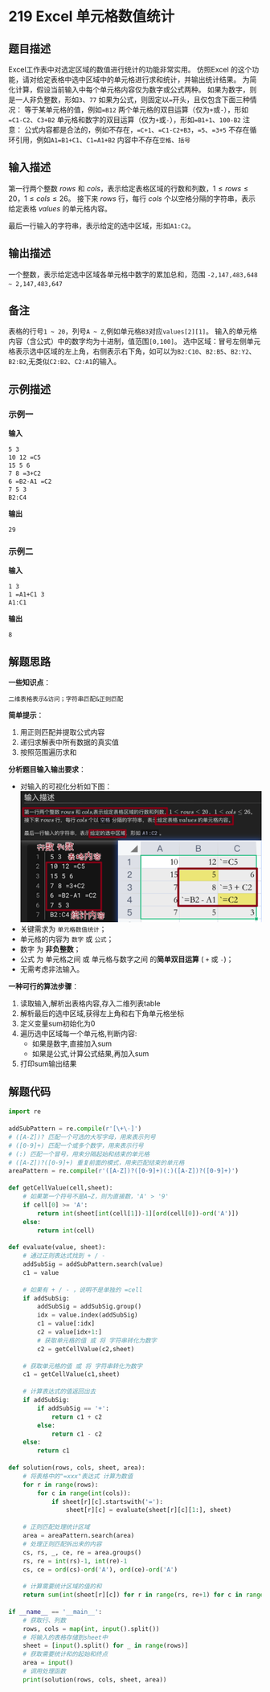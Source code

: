 # 219 Excel 单元格数值统计
## 题目描述
Excel工作表中对选定区域的数值进行统计的功能非常实用。
仿照Excel 的这个功能，请对给定表格中选中区域中的单元格进行求和统计，并输出统计结果。
为简化计算，假设当前输入中每个单元格内容仅为数字或公式两种。
如果为数字，则是一人非负整数，形如`3`、`77`
如果为公式，则固定以`=`开头，且仅包含下面三种情况：
等于某单元格的值，例如`=B12`
两个单元格的双目运算（仅为`+`或`-`），形如`=C1-C2`、`C3+B2`
单元格和数字的双目运算（仅为`+`或`-`），形如`=B1+1`、`100-B2`
注意：
公式内容都是合法的，例如不存在，`=C+1`、`=C1-C2+B3`，`=5`、`=3+5`
不存在循环引用，例如`A1=B1+C1`、`C1=A1+B2`
内容中不存在`空格`、`括号`

## 输入描述
第一行两个整数 $rows$ 和 $cols$，表示给定表格区域的行数和列数，$1≤rows≤20$，$1≤cols≤26$。
接下来 $rows$ 行，每行 $cols$ 个以空格分隔的字符串，表示给定表格 $values$ 的单元格内容。

最后一行输入的字符串，表示给定的选中区域，形如`A1:C2`。

## 输出描述
一个整数，表示给定选中区域各单元格中数字的累加总和，范围 `-2,147,483,648 ~ 2,147,483,647`

## 备注
表格的行号`1 ~ 20`，列号`A ~ Z`,例如单元格`B3`对应`values[2][1]`。
输入的单元格内容（含公式）中的数字均为十进制，值范围`[0,100]`。
选中区域：冒号左侧单元格表示选中区域的左上角，右侧表示右下角，如可以为`B2:C10`、`B2:B5`、`B2:Y2`、`B2:B2`,无类似`C2:B2`、`C2:A1`的输入。

## 示例描述
### 示例一
**输入**
```
5 3
10 12 =C5
15 5 6
7 8 =3+C2
6 =B2-A1 =C2
7 5 3
B2:C4
```
**输出**
```
29
```
### 示例二
**输入**
```
1 3
1 =A1+C1 3
A1:C1
```
**输出**
```
8
```

## 解题思路
**一些知识点**：

`二维表格表示&访问；字符串匹配&正则匹配`

**简单提示**：
1. 用正则匹配并提取公式内容
2. 递归求解表中所有数据的真实值
3. 按照范围遍历求和

**分析题目输入输出要求**：
- 对输入的可视化分析如下图：
![示例一输入分析](images/219-001-sample1-analysis.png)
- 关键需求为 `单元格数值统计`；
- 单元格的内容为 `数字` 或 `公式`；
- 数字 为 **非负整数**；
- 公式 为 单元格之间 或 单元格与数字之间 的**简单双目运算** ( `+` 或 `-`)；
- 无需考虑非法输入。

**一种可行的算法步骤**：
1. 读取输入,解析出表格内容,存入二维列表table
2. 解析最后的选中区域,获得左上角和右下角单元格坐标
3. 定义变量sum初始化为0
4. 遍历选中区域每一个单元格,判断内容:
   - 如果是数字,直接加入sum
   - 如果是公式,计算公式结果,再加入sum
5. 打印sum输出结果

## 解题代码
``` python
import re

addSubPattern = re.compile(r'[\+\-]')
# ([A-Z])? 匹配一个可选的大写字母，用来表示列号
# ([0-9]+) 匹配一个或多个数字，用来表示行号
# (:) 匹配一个冒号，用来分隔起始和结束的单元格
# ([A-Z])?([0-9]+) 重复前面的模式，用来匹配结束的单元格
areaPattern = re.compile(r'([A-Z])?([0-9]+)(:)([A-Z])?([0-9]+)')

def getCellValue(cell,sheet):
    # 如果第一个符号不是A~Z，则为直接数，'A' > '9'
    if cell[0] >= 'A':
        return int(sheet[int(cell[1])-1][ord(cell[0])-ord('A')])
    else:
        return int(cell)

def evaluate(value, sheet):
    # 通过正则表达式找到 + / -
    addSubSig = addSubPattern.search(value)
    c1 = value

    # 如果有 + / - ，说明不是单独的 =cell
    if addSubSig:
        addSubSig = addSubSig.group()
        idx = value.index(addSubSig)
        c1 = value[:idx]
        c2 = value[idx+1:]
        # 获取单元格的值 或 将 字符串转化为数字
        c2 = getCellValue(c2,sheet)

    # 获取单元格的值 或 将 字符串转化为数字
    c1 = getCellValue(c1,sheet)
    
    # 计算表达式的值返回出去
    if addSubSig:
        if addSubSig == '+':
            return c1 + c2
        else:
            return c1 - c2
    else:
        return c1    
        
def solution(rows, cols, sheet, area):
    # 将表格中的"=xxx"表达式 计算为数值
    for r in range(rows):
        for c in range(int(cols)):
            if sheet[r][c].startswith('='):
                sheet[r][c] = evaluate(sheet[r][c][1:], sheet)
                
    # 正则匹配处理统计区域
    area = areaPattern.search(area)
    # 处理正则匹配拆出来的内容
    cs, rs, _, ce, re = area.groups()
    rs, re = int(rs)-1, int(re)-1
    cs, ce = ord(cs)-ord('A'), ord(ce)-ord('A')

    # 计算需要统计区域的值的和
    return sum(int(sheet[r][c]) for r in range(rs, re+1) for c in range(cs, ce+1))
    
if __name__ == '__main__':
    # 获取行、列数
    rows, cols = map(int, input().split())
    # 将输入的表格存储到sheet中
    sheet = [input().split() for _ in range(rows)] 
    # 获取需要统计和的起始和终点
    area = input()
    # 调用处理函数
    print(solution(rows, cols, sheet, area))
```